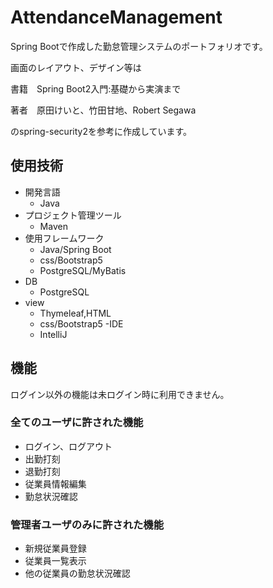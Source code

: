 # AttendanceManagement
Spring Bootで作成した勤怠管理システムのポートフォリオです。

画面のレイアウト、デザイン等は

書籍　Spring Boot2入門:基礎から実演まで

著者　原田けいと、竹田甘地、Robert Segawa

のspring-security2を参考に作成しています。

## 使用技術
- 開発言語
  - Java
- プロジェクト管理ツール
  - Maven
- 使用フレームワーク
  - Java/Spring Boot
  - css/Bootstrap5
  - PostgreSQL/MyBatis
- DB
  - PostgreSQL
- view
  - Thymeleaf,HTML
  - css/Bootstrap5
-IDE 
  - IntelliJ

## 機能

ログイン以外の機能は未ログイン時に利用できません。

### 全てのユーザに許された機能
- ログイン、ログアウト
- 出勤打刻
- 退勤打刻
- 従業員情報編集
- 勤怠状況確認

### 管理者ユーザのみに許された機能
- 新規従業員登録
- 従業員一覧表示
- 他の従業員の勤怠状況確認
